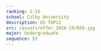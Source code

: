 ```yaml
---
ranking: 1-15
school: Colby University
description: US TOP12
src: /assets/offer_2018-19/050.jpg
major: Undergraduate
sequence: 53
---
```

